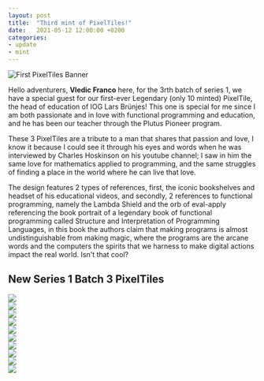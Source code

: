 ```yaml
---
layout: post
title:  "Third mint of PixelTiles!"
date:   2021-05-12 12:00:00 +0200
categories: 
- update
- mint
---
```


![First PixelTiles Banner](/assets/mints-banners/m3-banner.png)

Hello adventurers, **Vledic Franco** here, for the 3rth batch of series 1, we have a special guest for our first-ever Legendary (only 10 minted) PixelTile, the head of education of IOG Lars Brünjes! This one is special for me since I am both passionate and in love with functional programming and education, and he has been our teacher through the Plutus Pioneer program. 

These 3 PixelTiles are a tribute to a man that shares that passion and love, I know it because I could see it through his eyes and words when he was interviewed by Charles Hoskinson on his youtube channel; I saw in him the same love for mathematics applied to programming, and the same struggles of finding a place in the world where he can live that love.

The design features 2 types of references, first, the iconic bookshelves and headset of his educational videos, and secondly, 2 references to functional programming, namely the Lambda Shield and the orb of eval-apply referencing the book portrait of a legendary book of functional programming called Structure and Interpretation of Programming Languages, in this book the authors claim that making programs is almost undistinguishable from making magic, where the programs are the arcane words and the computers the spirits that we harness to make digital actions impact the real world. Isn't that cool?

## New Series 1 Batch 3 PixelTiles

<div class="pixeltile-row">
    <div class="pixeltile-column">
        <a class="pixeltile-element" href="https://pool.pm/f4988f549728dc76b58d7677849443caf6e5385dc67e6c25f6aa901e.PixelTile21"><img src="/s1/PixelTile21.png"/></a>
    </div>
    <div class="pixeltile-column">
        <a class="pixeltile-element" href="https://pool.pm/f4988f549728dc76b58d7677849443caf6e5385dc67e6c25f6aa901e.PixelTile22"><img src="/s1/PixelTile22.png"/></a>
    </div>
    <div class="pixeltile-column">
        <a class="pixeltile-element" href="https://pool.pm/f4988f549728dc76b58d7677849443caf6e5385dc67e6c25f6aa901e.PixelTile23"><img src="/s1/PixelTile23.png"/></a>
    </div>
    <div class="pixeltile-column">
        <a class="pixeltile-element" href="https://pool.pm/f4988f549728dc76b58d7677849443caf6e5385dc67e6c25f6aa901e.PixelTile24"><img src="/s1/PixelTile24.png"/></a>
    </div>
    <div class="pixeltile-column">
        <a class="pixeltile-element" href="https://pool.pm/f4988f549728dc76b58d7677849443caf6e5385dc67e6c25f6aa901e.PixelTile25"><img src="/s1/PixelTile25.png"/></a>
    </div>
    <div class="pixeltile-column">
        <a class="pixeltile-element" href="https://pool.pm/f4988f549728dc76b58d7677849443caf6e5385dc67e6c25f6aa901e.PixelTile26"><img src="/s1/PixelTile26.png"/></a>
    </div>
    <div class="pixeltile-column">
        <a class="pixeltile-element" href="https://pool.pm/f4988f549728dc76b58d7677849443caf6e5385dc67e6c25f6aa901e.PixelTile27"><img src="/s1/PixelTile27.png"/></a>
    </div>
    <div class="pixeltile-column">
        <a class="pixeltile-element" href="https://pool.pm/f4988f549728dc76b58d7677849443caf6e5385dc67e6c25f6aa901e.PixelTile28"><img src="/s1/PixelTile28.png"/></a>
    </div>
    <div class="pixeltile-column">
        <a class="pixeltile-element" href="https://pool.pm/f4988f549728dc76b58d7677849443caf6e5385dc67e6c25f6aa901e.PixelTile29"><img src="/s1/PixelTile29.png"/></a>
    </div>
    <div class="pixeltile-column">
        <a class="pixeltile-element" href="https://pool.pm/f4988f549728dc76b58d7677849443caf6e5385dc67e6c25f6aa901e.PixelTile30"><img src="/s1/PixelTile30.png"/></a>
    </div>
</div>